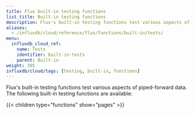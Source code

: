 ```yaml
---
title: Flux built-in testing functions
list_title: Built-in testing functions
description: Flux's built-in testing functions test various aspects of piped-forward data.
aliases:
  - /influxdb/cloud/reference/flux/functions/built-in/tests/
menu:
  influxdb_cloud_ref:
    name: Tests
    identifier: built-in-tests
    parent: Built-in
weight: 305
influxdb/cloud/tags: [testing, built-in, functions]
---
```


Flux's built-in testing functions test various aspects of piped-forward data.
The following built-in testing functions are available:

{{< children type="functions" show="pages" >}}
